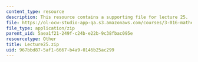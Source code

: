 ```yaml
---
content_type: resource
description: This resource contains a supporting file for lecture 25.
file: https://ol-ocw-studio-app-qa.s3.amazonaws.com/courses/3-016-mathematics-for-materials-scientists-and-engineers-fall-2005/967bbd875af16667b4a90146b25ac299_Lecture25.zip
file_type: application/zip
parent_uid: 5aea1f21-249f-c24b-e22b-9c38fbac095e
resourcetype: Other
title: Lecture25.zip
uid: 967bbd87-5af1-6667-b4a9-0146b25ac299
---
```

